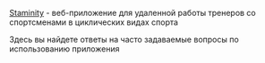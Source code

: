 [Staminity](https://staminity.com) - веб-приложение для удаленной работы тренеров со спортсменами в циклических видах спорта

Здесь вы найдете ответы на часто задаваемые вопросы по использованию приложения

